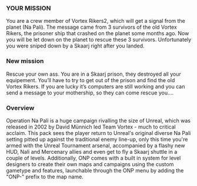 ### YOUR MISSION

You are a crew member of Vortex Rikers2, which will get a signal from the planet (Na Pali). The message came from 3 survivors of the old
Vortex Rikers, the prisoner ship that crashed on the planet some months ago. Now you will be let down on the planet to rescue these 3
survivors. Unfortunately you were sniped down by a Skaarj right after you landed.

### New mission

Rescue your own ass. You are in a Skaarj prison, they destroyed all your equipement. You’ll have to try to get out of the prison and find
the old Vortex Rikers. If you are lucky it’s computers are still working and you can send a message to your mothership, so they can come
rescue you….

### Overview

Operation Na Pali is a huge campaign rivalling the size of Unreal, which was released in 2002 by David Münnich led Team Vortex - much to
critical acclaim. This pack sees the player return to Unreal's original diverse Na Pali setting pitted up against the traditional enemy
line-up, only this time you're armed with the Unreal Tournament arsenal, accompanied by a flashy new HUD, Nali and Mercenary allies and even
get to fly a Skaarj shuttle in a couple of levels. Additionally, ONP comes with a built in system for level designers to create their own
maps and campaigns using the custom gametype and features, launchable through the ONP menu by adding the "ONP-" prefix to the map name.